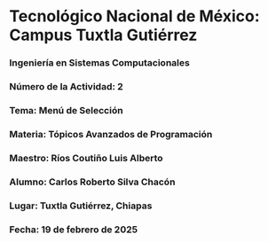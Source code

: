 # Tecnológico Nacional de México: Campus Tuxtla Gutiérrez

### Ingeniería en Sistemas Computacionales

### Número de la Actividad: 2

### Tema: Menú de Selección

### Materia: Tópicos Avanzados de Programación

### Maestro:  Ríos Coutiño Luis Alberto

### Alumno: Carlos Roberto Silva Chacón

### Lugar:  Tuxtla Gutiérrez, Chiapas 

### Fecha: 19 de febrero de 2025
